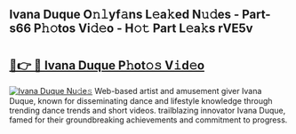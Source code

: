 ## Ivana Duque O𝚗𝚕yf𝚊ns L𝚎a𝚔ed N𝚞𝚍es - Part-s66 P𝚑𝚘tos Vi𝚍𝚎o - H𝚘𝚝 Part L𝚎a𝚔s rVE5v

# <h2><a href="http://kf39ag2.oniu.top/?m=Ivana+Duque">🔗👉 🔴 Ivana Duque P𝚑ot𝚘𝚜 V𝚒d𝚎o</a></h2>

[![Ivana Duque Nu𝚍e𝚜](https://i.imgur.com/0qMVB7G.gif)](http://kf39ag2.oniu.top/?m=Ivana+Duque)
Web-based artist and amusement giver Ivana Duque, known for disseminating dance and lifestyle knowledge through trending dance trends and short videos. trailblazing innovator Ivana Duque, famed for their groundbreaking achievements and commitment to progress.  
